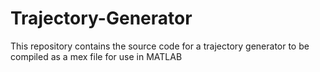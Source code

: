 Trajectory-Generator
====================

This repository contains the source code for a trajectory generator to be compiled as a mex file for use in MATLAB